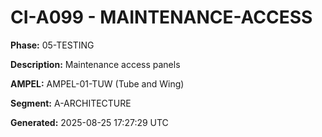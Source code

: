 # CI-A099 - MAINTENANCE-ACCESS

**Phase:** 05-TESTING

**Description:** Maintenance access panels

**AMPEL:** AMPEL-01-TUW (Tube and Wing)

**Segment:** A-ARCHITECTURE

**Generated:** 2025-08-25 17:27:29 UTC
